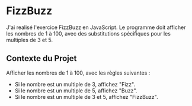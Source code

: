 # FizzBuzz

J'ai realisé l'exercice FizzBuzz en JavaScript. Le programme doit afficher les nombres de 1 à 100, avec des substitutions spécifiques pour les multiples de 3 et 5.

## Contexte du Projet

Afficher les nombres de 1 à 100, avec les règles suivantes :
- Si le nombre est un multiple de 3, affichez "Fizz".
- Si le nombre est un multiple de 5, affichez "Buzz".
- Si le nombre est un multiple de 3 et 5, affichez "FizzBuzz".
